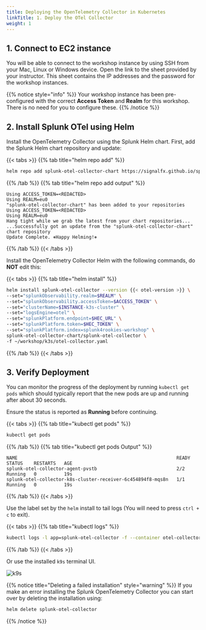 ```yaml
---
title: Deploying the OpenTelemetry Collector in Kubernetes
linkTitle: 1. Deploy the OTel Collector
weight: 1
---
```


## 1. Connect to EC2 instance

You will be able to connect to the workshop instance by using SSH from your Mac, Linux or Windows device. Open the link to the sheet provided by your instructor. This sheet contains the IP addresses and the password for the workshop instances.

{{% notice style="info" %}}
Your workshop instance has been pre-configured with the correct **Access Token** and **Realm** for this workshop. There is no need for you to configure these.
{{% /notice %}}

## 2. Install Splunk OTel using Helm

Install the OpenTelemetry Collector using the Splunk Helm chart. First, add the Splunk Helm chart repository and update:

{{< tabs >}}
{{% tab title="helm repo add" %}}

```bash
helm repo add splunk-otel-collector-chart https://signalfx.github.io/splunk-otel-collector-chart && helm repo update
```

{{% /tab %}}
{{% tab title="helm repo add output" %}}

```text
Using ACCESS_TOKEN=<REDACTED>
Using REALM=eu0
"splunk-otel-collector-chart" has been added to your repositories
Using ACCESS_TOKEN=<REDACTED>
Using REALM=eu0
Hang tight while we grab the latest from your chart repositories...
...Successfully got an update from the "splunk-otel-collector-chart" chart repository
Update Complete. ⎈Happy Helming!⎈
```

{{% /tab %}}
{{< /tabs >}}

Install the OpenTelemetry Collector Helm with the following commands, do **NOT** edit this:

{{< tabs >}}
{{% tab title="helm install" %}}

``` bash
helm install splunk-otel-collector --version {{< otel-version >}} \
--set="splunkObservability.realm=$REALM" \
--set="splunkObservability.accessToken=$ACCESS_TOKEN" \
--set="clusterName=$INSTANCE-k3s-cluster" \
--set="logsEngine=otel" \
--set="splunkPlatform.endpoint=$HEC_URL" \
--set="splunkPlatform.token=$HEC_TOKEN" \
--set="splunkPlatform.index=splunk4rookies-workshop" \
splunk-otel-collector-chart/splunk-otel-collector \
-f ~/workshop/k3s/otel-collector.yaml
```

{{% /tab %}}
{{< /tabs >}}

## 3. Verify Deployment

You can monitor the progress of the deployment by running `kubectl get pods` which should typically report that the new pods are up and running after about 30 seconds.

Ensure the status is reported as **Running** before continuing.

{{< tabs >}}
{{% tab title="kubectl get pods" %}}

``` bash
kubectl get pods
```

{{% /tab %}}
{{% tab title="kubectl get pods Output" %}}

``` text
NAME                                                          READY   STATUS    RESTARTS   AGE
splunk-otel-collector-agent-pvstb                             2/2     Running   0          19s
splunk-otel-collector-k8s-cluster-receiver-6c454894f8-mqs8n   1/1     Running   0          19s
```

{{% /tab %}}
{{< /tabs >}}

<!--
{{% notice title="Note" style="info" %}}

If you are using the Kubernetes Integration setup from the Data Management page from the O11y UI, you find that the guide will use
`--generate-name splunk-otel-collector-chart/splunk-otel-collector` instead of just `splunk-otel-collector-chart/splunk-otel-collector` as we do in the above example.

This will generate a unique name/label for the collector install and Pods by adding a unique number at the end of the object name, allowing you to install multiple collectors in your Kubernetes environment with different configurations.

Just make sure you use the correct label that is generated by the Helm chart if you wish to use the `helm` and `kubectl` commands from this workshop on an install done with the `--generate-name` option.
{{% /notice %}}
-->
Use the label set by the `helm` install to tail logs (You will need to press `ctrl + c` to exit).

{{< tabs >}}
{{% tab title="kubectl logs" %}}

``` bash
kubectl logs -l app=splunk-otel-collector -f --container otel-collector
```

{{% /tab %}}
{{< /tabs >}}

Or use the installed `k9s` terminal UI.

![k9s](../images/k9s.png)

{{% notice title="Deleting a failed installation" style="warning" %}}
If you make an error installing the Splunk OpenTelemetry Collector you can start over by deleting the installation using:

``` sh
helm delete splunk-otel-collector
```

{{% /notice %}}
